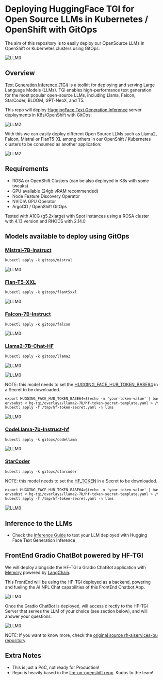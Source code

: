 # Deploying HuggingFace TGI for Open Source LLMs in Kubernetes / OpenShift with GitOps

The aim of this repository is to easily deploy our OpenSource LLMs in OpenShift or Kubernetes clusters using GitOps: 

![LLM0](/assets/llm0.png)

## Overview

[Text Generation Inference (TGI)](https://huggingface.co/docs/text-generation-inference/index) is a toolkit for deploying and serving Large Language Models (LLMs). TGI enables high-performance text generation for the most popular open-source LLMs, including Llama, Falcon, StarCoder, BLOOM, GPT-NeoX, and T5.

This repo will deploy [HuggingFace Text Generation Inference](https://github.com/huggingface/text-generation-inference) server deployments in K8s/OpenShift with GitOps:

![LLM2](/assets/llm1.png)

With this we can easily deploy different Open Source LLMs such as Llama2, Falcon, Mistral or FlanT5-XL among others in our OpenShift / Kubernetes clusters to be consumed as another application:

![LLM2](/assets/llm4.png)

## Requirements

- ROSA or OpenShift Clusters (can be also deployed in K8s with some tweaks)
- GPU available (24gb vRAM recommended)
- Node Feature Discovery Operator
- NVIDIA GPU Operator
- ArgoCD / OpenShift GitOps

Tested with A10G (g5.2xlarge) with Spot Instances using a ROSA cluster with 4.13 version and RHODS with 2.14.0

## Models available to deploy using GitOps

### [Mistral-7B-Instruct](https://huggingface.co/mistralai/Mistral-7B-Instruct-v0.1)

```md
kubectl apply -k gitops/mistral
```

![LLM0](/assets/llm0.png)

### [Flan-T5-XXL](https://huggingface.co/google/flan-t5-xxl)

```md
kubectl apply -k gitops/flant5xxl
```

![LLM0](/assets/llm8.png)

### [Falcon-7B-Instruct](https://huggingface.co/tiiuae/falcon-7b-instruct)

```md
kubectl apply -k gitops/falcon
```

![LLM0](/assets/llm7.png)

### [Llama2-7B-Chat-HF](https://huggingface.co/meta-llama/Llama-2-7b-chat-hf)

```md
kubectl apply -k gitops/llama2
```

![LLM0](/assets/llm11.png)

![LLM0](/assets/llm12.png)

NOTE: this model needs to set the [HUGGING_FACE_HUB_TOKEN_BASE64](https://github.com/huggingface/text-generation-inference#using-a-private-or-gated-model) in a Secret to be downloaded.

```md
export HUGGING_FACE_HUB_TOKEN_BASE64=$(echo -n 'your-token-value' | base64)
envsubst < hg-tgi/overlays/llama2-7b/hf-token-secret-template.yaml > /tmp/hf-token-secret.yaml
kubectl apply -f /tmp/hf-token-secret.yaml -n llms
```

![LLM0](/assets/llm13.png)

### [CodeLlama-7b-Instruct-hf](https://huggingface.co/codellama/CodeLlama-7b-Instruct-hf)

```md
kubectl apply -k gitops/codellama
```

![LLM0](/assets/llm10.png)

### [StarCoder](https://huggingface.co/bigcode/starcoder)

```md
kubectl apply -k gitops/starcoder
```

NOTE: this model needs to set the [HF_TOKEN](https://github.com/huggingface/text-generation-inference#using-a-private-or-gated-model) in a Secret to be downloaded.

```md
export HUGGING_FACE_HUB_TOKEN_BASE64=$(echo -n 'your-token-value' | base64)
envsubst < hg-tgi/overlays/llama2-7b/hf-token-secret-template.yaml > /tmp/hf-token-secret.yaml
kubectl apply -f /tmp/hf-token-secret.yaml -n llms
```

![LLM0](/assets/llm9.png)



## Inference to the LLMs

* Check the [Inference Guide](./inference/README.md) to test your LLM deployed with Hugging Face Text Generation Inference 

## FrontEnd Gradio ChatBot powered by HF-TGI

We will deploy alongside the HF-TGI a Gradio ChatBot application with [Memory](https://python.langchain.com/docs/modules/memory/types/buffer) powered by [LangChain](https://python.langchain.com/docs/get_started/introduction).

This FrontEnd will be using the HF-TGI deployed as a backend, powering and fueling the AI NPL Chat capabilities of this FrontEnd Chatbot App.

![LLM0](/assets/llm3.png)

Once the Gradio ChatBot is deployed, will access directly to the HF-TGI Server that serves the LLM of your choice (see section below), and will answer your questions:

![LLM0](/assets/llm5.png)

NOTE: If you want to know more, check the [original source rh-aiservices-bu repository](https://github.com/rh-aiservices-bu/llm-on-openshift/blob/main/examples/ui/gradio/gradio-hftgi-memory/README.md). 

## Extra Notes

- This is just a PoC, not ready for Production!
- Repo is heavily based in the [llm-on-openshift repo](https://github.com/rh-aiservices-bu/llm-on-openshift/tree/main/hf_tgis_deployment). Kudos to the team!